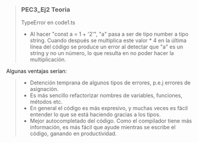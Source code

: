 >### PEC3_Ej2 Teoria
>
> TypeError en code1.ts
>
> - Al hacer "const a = 1 + '2'", "a" pasa a ser de tipo number a tipo string. Cuando después se multiplica este valor * 4 en la última línea del código se produce un error al detectar que "a" es un string y no un número, lo que resulta en no poder hacer la multiplicación.

Algunas ventajas serían:
>
> - Detención temprana de algunos tipos de errores, p.e.j errores de asignación.
> - Es más sencillo refactorizar nombres de variables, funciones, métodos etc.
> - En general el código es más expresivo, y muchas veces es fácil entender lo que se está haciendo gracias a los tipos.
> - Mejor autocompletado del código. Como el compilador tiene más información, es más fácil que ayude mientras se escribe el código, ganando en productividad.